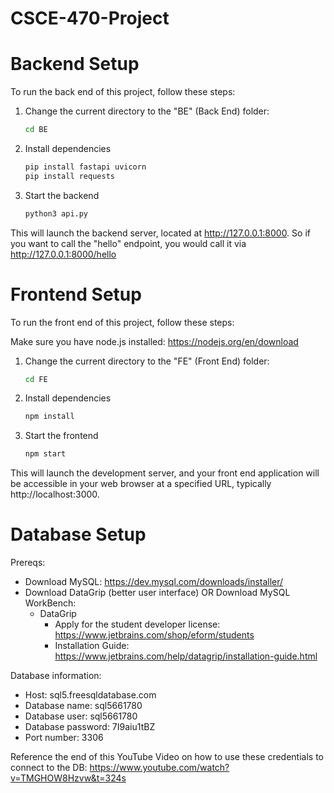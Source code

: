 # CSCE-470-Project

# Backend Setup

To run the back end of this project, follow these steps:

1. Change the current directory to the "BE" (Back End) folder:
   ```bash
   cd BE
2. Install dependencies
    ```bash
    pip install fastapi uvicorn
    pip install requests
3. Start the backend
    ```bash
    python3 api.py

This will launch the backend server, located at http://127.0.0.1:8000. So if you want to call the "hello" endpoint, you would call it via http://127.0.0.1:8000/hello


# Frontend Setup

To run the front end of this project, follow these steps:

Make sure you have node.js installed: https://nodejs.org/en/download

1. Change the current directory to the "FE" (Front End) folder:
   ```bash
   cd FE
2. Install dependencies
    ```bash
    npm install
3. Start the frontend
    ```bash
    npm start

This will launch the development server, and your front end application will be accessible in your web browser at a specified URL, typically http://localhost:3000.

# Database Setup

Prereqs:
- Download MySQL: https://dev.mysql.com/downloads/installer/
- Download DataGrip (better user interface) OR Download MySQL WorkBench: 
   - DataGrip
        - Apply for the student developer license: https://www.jetbrains.com/shop/eform/students
        - Installation Guide: https://www.jetbrains.com/help/datagrip/installation-guide.html

Database information: 

- Host: sql5.freesqldatabase.com
- Database name: sql5661780
- Database user: sql5661780
- Database password: 7I9aiu1tBZ
- Port number: 3306

Reference the end of this YouTube Video on how to use these credentials to connect to the DB:
https://www.youtube.com/watch?v=TMGHOW8Hzvw&t=324s
